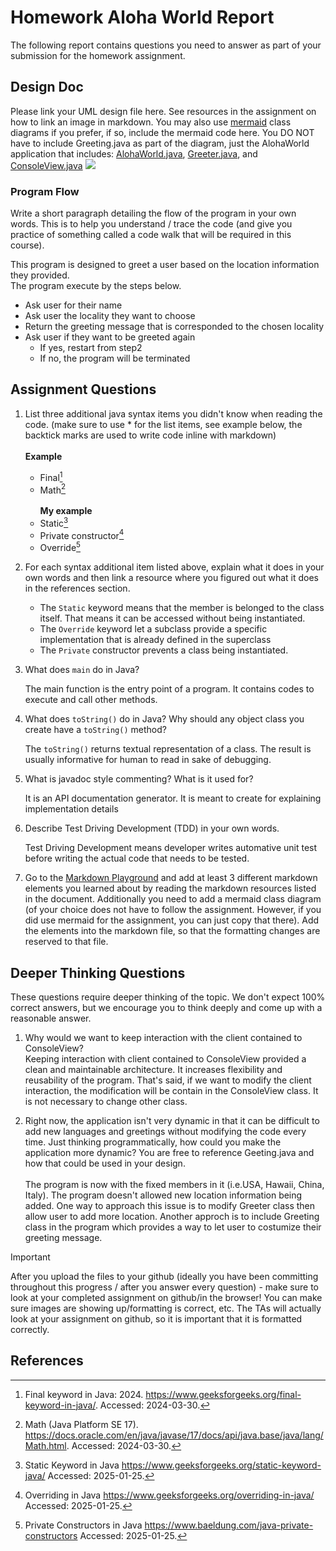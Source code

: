 # Homework Aloha World Report

The following report contains questions you need to answer as part of your submission for the homework assignment. 


## Design Doc
Please link your UML design file here. See resources in the assignment on how to
link an image in markdown. You may also use [mermaid] class diagrams if you prefer, if so, include the mermaid code here.  You DO NOT have to include Greeting.java as part of the diagram, just the AlohaWorld application that includes: [AlohaWorld.java], [Greeter.java], and [ConsoleView.java]
[![](https://mermaid.ink/img/pako:eNp9VF1v2jAU_SuWn0BNEAmQJnmYFqXdGimDqdBV3Zgqk7iJ22B3junGEP3tc76G-UpewPcen3N9fH03MGIxhi6MMpTnVwQlHC3nFMivjAAvYym6ZzyLwaaKF99FLpAgEVgiQjtTwQlNfvwEiCd5F7wxEu-Q-o6g063C2zlVFXxGc5bhbwT_ViX0WuKJUJSBaYQoxRxMfW88vr49BwtJLt6ret5BOPG9MJg9PE6-zoLJeKpsUjSbqtRjJViM0RJ3uqDiOokIWYQyItYSRag4hkQpjl5uV9RLCpO6YMGkIqLHwFcpIT5zjIWUqt0ESb1W_TwwrtwiPVFNq92qOKg8g5KTKiCriz42cM-6BlYEz3ld0N14914QtCH8m2DstQGCmRc-tAGurj95d-HssblOxcDagY5y3m57WgOqCyq45c5bL1vJ7VEfvIOL8kJPspeJujsAyiNCJjRbHyN1pY4qd4ru4-QNc05iDFKUp7583Uc17yD41wpleWeyeMaRAGzxfKpNd3DBzusqxRVdIyFqRx00sDJVdP3D3ghwwV2O85OwpuFd4HOMRINSd-_DKiaowSXmclTFcs6Vj2UORYrl24Cu_Bsj_jKHc7qVOLSSR1zTCLqCr7AGOVslKXSfpElytXqNpWo9JP9HXxH9ztiy2SKX0N3AP9C1zZ5jjgzHdCzHGTmWrcE1dPWh0-9djgamZfcNw7YG5uVWg39LBqNnGcbANvv2sN-3RkN7oEEcE8H4l3pKFz_bf8EbxU0?type=png)](https://mermaid.live/edit#pako:eNp9VF1v2jAU_SuWn0BNEAmQJnmYFqXdGimDqdBV3Zgqk7iJ22B3junGEP3tc76G-UpewPcen3N9fH03MGIxhi6MMpTnVwQlHC3nFMivjAAvYym6ZzyLwaaKF99FLpAgEVgiQjtTwQlNfvwEiCd5F7wxEu-Q-o6g063C2zlVFXxGc5bhbwT_ViX0WuKJUJSBaYQoxRxMfW88vr49BwtJLt6ret5BOPG9MJg9PE6-zoLJeKpsUjSbqtRjJViM0RJ3uqDiOokIWYQyItYSRag4hkQpjl5uV9RLCpO6YMGkIqLHwFcpIT5zjIWUqt0ESb1W_TwwrtwiPVFNq92qOKg8g5KTKiCriz42cM-6BlYEz3ld0N14914QtCH8m2DstQGCmRc-tAGurj95d-HssblOxcDagY5y3m57WgOqCyq45c5bL1vJ7VEfvIOL8kJPspeJujsAyiNCJjRbHyN1pY4qd4ru4-QNc05iDFKUp7583Uc17yD41wpleWeyeMaRAGzxfKpNd3DBzusqxRVdIyFqRx00sDJVdP3D3ghwwV2O85OwpuFd4HOMRINSd-_DKiaowSXmclTFcs6Vj2UORYrl24Cu_Bsj_jKHc7qVOLSSR1zTCLqCr7AGOVslKXSfpElytXqNpWo9JP9HXxH9ztiy2SKX0N3AP9C1zZ5jjgzHdCzHGTmWrcE1dPWh0-9djgamZfcNw7YG5uVWg39LBqNnGcbANvv2sN-3RkN7oEEcE8H4l3pKFz_bf8EbxU0)



### Program Flow
Write a short paragraph detailing the flow of the program in your own words. This is to help you understand / trace the code (and give you practice of something called a code walk that will be required in this course).

This program is designed to greet a user based on the location information they provided.<br>
The program execute by the steps below.<br>
* Ask user for their name
* Ask user the locality they want to choose
* Return the greeting message that is corresponded to the chosen locality 
* Ask user if they want to be greeted again
   * If yes, restart from step2
   * If no, the program will be terminated

## Assignment Questions

1. List three additional java syntax items you didn't know when reading the code.  (make sure to use * for the list items, see example below, the backtick marks are used to write code inline with markdown)
   <br><br>**Example**
   * Final[^1]
   * Math[^2]
   <br><br>**My example**
   * Static[^3]
   * Private constructor[^4]
   * Override[^5]<br>
   

2. For each syntax additional item listed above, explain what it does in your own words and then link a resource where you figured out what it does in the references section. 

    * The `Static` keyword means that the member is belonged to the class itself. That means it can be accessed without being instantiated.
    * The `Override` keyword let a subclass provide a specific implementation that is already defined in the superclass
    * The `Private` constructor prevents a class being instantiated. 

3. What does `main` do in Java? 

    The main function is the entry point of a program. It contains codes to execute and call other methods.

4. What does `toString()` do in Java? Why should any object class you create have a `toString()` method?

    The `toString()` returns textual representation of a class. The result is usually informative for human to read in sake of debugging.

5. What is javadoc style commenting? What is it used for? 

    It is an API documentation generator. It is meant to create for explaining implementation details 

6. Describe Test Driving Development (TDD) in your own words. 

    Test Driving Development means developer writes automative unit test before writing the actual code that needs to be tested.  

7. Go to the [Markdown Playground](MarkdownPlayground.md) and add at least 3 different markdown elements you learned about by reading the markdown resources listed in the document. Additionally you need to add a mermaid class diagram (of your choice does not have to follow the assignment. However, if you did use mermaid for the assignment, you can just copy that there). Add the elements into the markdown file, so that the formatting changes are reserved to that file. 


## Deeper Thinking Questions

These questions require deeper thinking of the topic. We don't expect 100% correct answers, but we encourage you to think deeply and come up with a reasonable answer. 


1. Why would we want to keep interaction with the client contained to ConsoleView?
   <br>Keeping interaction with client contained to ConsoleView provided a clean and maintainable architecture. It increases flexibility and reusability of the program. That's said, if we want to modify the client interaction, the modification will be contain in the ConsoleView class. It is not necessary to change other class.


2. Right now, the application isn't very dynamic in that it can be difficult to add new languages and greetings without modifying the code every time. Just thinking programmatically,  how could you make the application more dynamic? You are free to reference Geeting.java and how that could be used in your design.
   <br><br>The program is now with the fixed members in it (i.e.USA, Hawaii, China, Italy). The program doesn't allowed new location information being added. One way to approach this issue is to modify Greeter class then allow user to add more location. Another approch is to include Greeting class in the program which provides a way to let user to costumize their greeting message.


> [!IMPORTANT]
>  After you upload the files to your github (ideally you have been committing throughout this progress / after you answer every question) - make sure to look at your completed assignment on github/in the browser! You can make sure images are showing up/formatting is correct, etc. The TAs will actually look at your assignment on github, so it is important that it is formatted correctly.


## References

[^1]: Final keyword in Java: 2024. https://www.geeksforgeeks.org/final-keyword-in-java/. Accessed: 2024-03-30. 

[^2]: Math (Java Platform SE 17). https://docs.oracle.com/en/java/javase/17/docs/api/java.base/java/lang/Math.html. Accessed: 2024-03-30.

[^3]: Static Keyword in Java https://www.geeksforgeeks.org/static-keyword-java/ Accessed: 2025-01-25.

[^4]: Overriding in Java https://www.geeksforgeeks.org/overriding-in-java/ Accessed: 2025-01-25.

[^5]: Private Constructors in Java https://www.baeldung.com/java-private-constructors Accessed: 2025-01-25.


<!-- This is a comment, below this link the links in the document are placed here to make ti easier to read. This is an optional style for markdown, and often as a student you will include the links inline. for example [mermaid](https://mermaid.js.org/intro/syntax-reference.html) -->
[mermaid]: https://mermaid.js.org/intro/syntax-reference.html
[AlohaWorld.java]: src/main/java/student/AlohaWorld.java
[Greeter.java]: src/main/java/student/Greeter.java
[ConsoleView.java]: src/main/java/student/ConsoleView.java
